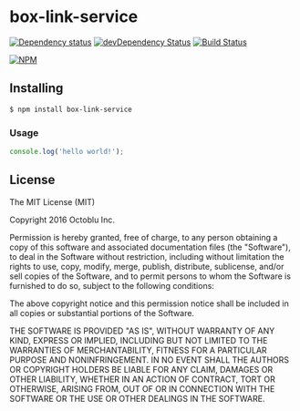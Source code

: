 # box-link-service

[![Dependency status](http://img.shields.io/david/octoblu/box-link-service.svg?style=flat)](https://david-dm.org/octoblu/box-link-service)
[![devDependency Status](http://img.shields.io/david/dev/octoblu/box-link-service.svg?style=flat)](https://david-dm.org/octoblu/box-link-service#info=devDependencies)
[![Build Status](http://img.shields.io/travis/octoblu/box-link-service.svg?style=flat&branch=master)](https://travis-ci.org/octoblu/box-link-service)

[![NPM](https://nodei.co/npm/box-link-service.svg?style=flat)](https://npmjs.org/package/box-link-service)

## Installing

```bash
$ npm install box-link-service
```

### Usage

```javascript
console.log('hello world!');
```

## License

The MIT License (MIT)

Copyright 2016 Octoblu Inc.

Permission is hereby granted, free of charge, to any person obtaining a copy
of this software and associated documentation files (the "Software"), to deal
in the Software without restriction, including without limitation the rights
to use, copy, modify, merge, publish, distribute, sublicense, and/or sell
copies of the Software, and to permit persons to whom the Software is
furnished to do so, subject to the following conditions:

The above copyright notice and this permission notice shall be included in
all copies or substantial portions of the Software.

THE SOFTWARE IS PROVIDED "AS IS", WITHOUT WARRANTY OF ANY KIND, EXPRESS OR
IMPLIED, INCLUDING BUT NOT LIMITED TO THE WARRANTIES OF MERCHANTABILITY,
FITNESS FOR A PARTICULAR PURPOSE AND NONINFRINGEMENT. IN NO EVENT SHALL THE
AUTHORS OR COPYRIGHT HOLDERS BE LIABLE FOR ANY CLAIM, DAMAGES OR OTHER
LIABILITY, WHETHER IN AN ACTION OF CONTRACT, TORT OR OTHERWISE, ARISING FROM,
OUT OF OR IN CONNECTION WITH THE SOFTWARE OR THE USE OR OTHER DEALINGS IN
THE SOFTWARE.
